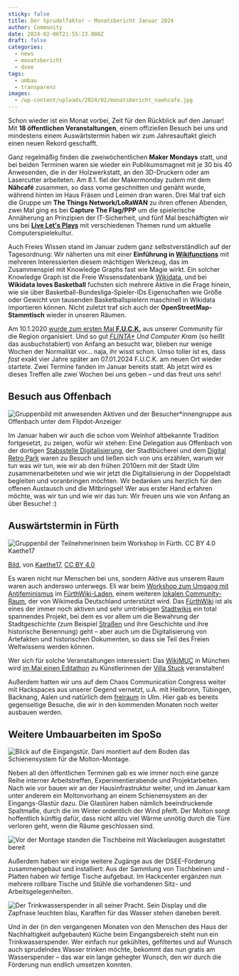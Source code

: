```yaml
---
sticky: false
title: Der Sprudelfaktor – Monatsbericht Januar 2024
author: Community
date: 2024-02-06T21:55:23.000Z
draft: false
categories:
  - news
  - monatsbericht
  - dsee
tags:
  - umbau
  - transparenz
images: 
  - /wp-content/uploads/2024/02/monatsbericht_naehcafe.jpg
---
```


Schon wieder ist ein Monat vorbei, Zeit für den Rückblick auf den Januar! Mit **18 öffentlichen Veranstaltungen**, einem offiziellen Besuch bei uns und mindestens einem Auswärtstermin haben wir zum Jahresauftakt gleich einen neuen Rekord geschafft.

Ganz regelmäßig finden die zweiwöchentlichen **Maker Mondays** statt, und bei beiden Terminen waren sie wieder ein Publikumsmagnet mit je 30 bis 40 Anwesenden, die in der Holzwerkstatt, an den 3D-Druckern oder am Lasercutter arbeiteten. Am 8.1. fiel der Makermonday zudem mit dem **Nähcafé** zusammen, so dass vorne geschnitten und genäht wurde, während hinten im Haus Fräsen und Leimen dran waren. Drei Mal traf sich die Gruppe um **The Things Network/LoRaWAN** zu ihren offenen Abenden, zwei Mal ging es bei **Capture The Flag/PPP** um die spielerische Annäherung an Prinzipien der IT-Sicherheit, und fünf Mal beschäftigten wir uns bei [**Live Let's Plays**](https://defcon.social/@LLP222) mit verschiedenen Themen rund um aktuelle Computerspielekultur.

Auch Freies Wissen stand im Januar zudem ganz selbstverständlich auf der Tagesordnung: Wir näherten uns mit einer **Einführung in [Wikifunctions](https://de.wikipedia.org/wiki/Wikipedia:Wikifunctions)** mit mehreren Interessierten diesem mächtigen Werkzeug, das im Zusammenspiel mit Knowledge Graphs fast wie Magie wirkt. Ein solcher Knowledge Graph ist die Freie Wissensdatenbank [Wikidata](https://www.wikidata.org/wiki/Wikidata:Main_Page), und bei **Wikidata loves Basketball** fuchsten sich mehrere Aktive in die Frage hinein, wie sie über Basketball-Bundesliga-Spieler-IDs Eigenschaften wie Größe oder Gewicht von tausenden Basketballspielern maschinell in Wikidata importieren können. Nicht zuletzt traf sich auch der **OpenStreetMap-Stammtisch** wieder in unseren Räumen.

Am 10.1.2020 [wurde zum ersten Mal **F.U.C.K.**](/neu-f-u-c-k-frauen-und-computer-kram-ulm-treffen/) aus unserer Community für die Region organisiert. Und so gut *[FLINTA\*](https://de.wikipedia.org/wiki/FLINTA*) Und Computer Kram* (so heißt das ausbuchstabiert) von Anfang an besucht war, blieben nur wenige Wochen der Normalität vor… naja, ihr wisst schon. Umso toller ist es, dass *fast* exakt vier Jahre später am 07.01.2024 F.U.C.K. am neuen Ort wieder startete. Zwei Termine fanden im Januar bereits statt. Ab jetzt wird es dieses Treffen alle zwei Wochen bei uns geben – und das freut uns sehr!

## Besuch aus Offenbach

![Gruppenbild mit anwesenden Aktiven und der Besucher*innengruppe aus Offenbach unter dem Flipdot-Anzeiger](/wp-content/uploads/2024/02/monatsbericht_of.jpg)


Im Januar haben wir auch die schon vom Weinhof altbekannte Tradition fortgesetzt, zu zeigen, wofür wir stehen: Eine Delegation aus Offenbach von der dortigen [Stabsstelle Digitalisierung](https://www.offenbach.de/vv/oe/verwaltung/stabsstelle-digitalisierung.php), der Stadtbücherei und dem [Digital Retro Park](https://www.digitalretropark.net/) waren zu Besuch und ließen sich von uns erzählen, warum wir tun was wir tun, wie wir ab den frühen 2010ern mit der Stadt Ulm zusammenarbeiteten und wie wir jetzt die Digitalisierung in der Doppelstadt begleiten und voranbringen möchten. Wir bedanken uns herzlich für den offenen Austausch und die Mitbringsel! Wer aus erster Hand erfahren möchte, was wir tun und wie wir das tun: Wir freuen uns wie von Anfang an über Besuche! :)

## Auswärtstermin in Fürth

![Gruppenbil der Teilnehmerinnen beim Workshop in Fürth. CC BY 4.0 Kaethe17](/wp-content/uploads/2024/02/monatsbericht_fuerth.jpg)


[Bild](https://commons.wikimedia.org/wiki/File:Ws-umgang-mit-antifeminismus-fuerthwiki.jpg), von [Kaethe17](https://commons.wikimedia.org/wiki/User:Kaethe17), [CC BY 4.0](https://creativecommons.org/licenses/by/4.0/legalcode)

Es waren nicht nur Menschen bei uns, sondern Aktive aus unserem Raum waren auch anderswo unterwegs. Eli war beim [Workshop zum Umgang mit Antifeminismus](https://de.m.wikipedia.org/wiki/Wikipedia:F%C3%BCrthWiki-Laden/Workshop_zum_Umgang_mit_Antifeminismus_/_Frauen-Vernetzungstreffen_S%C3%BCd) im [FürthWiki-Laden](https://de.m.wikipedia.org/wiki/Wikipedia:F%C3%BCrthWiki-Laden), einem weiteren [lokalen Community-Raum](https://de.wikipedia.org/wiki/Wikipedia:F%C3%B6rderung/Lokale_Community-R%C3%A4ume), der von Wikimedia Deutschland unterstützt wird. Das [FürthWiki](https://www.fuerthwiki.de/wiki/index.php/Hauptseite) ist als eines der immer noch aktiven und sehr umtriebigen [Stadtwikis](https://de.wikipedia.org/wiki/Regiowiki) ein total spannendes Projekt, bei dem es vor allem um die Bewahrung der Stadtgeschichte (zum Beispiel [Straßen](https://www.fuerthwiki.de/wiki/index.php/Kategorie:Stra%C3%9Fen) und ihre Geschichte und ihre historische Benennung) geht – aber auch um die Digitalisierung von Artefakten und historischen Dokumenten, so dass sie Teil des Freien Weltwissens werden können.

Wer sich für solche Veranstaltungen interessiert: Das [WikiMUC](https://de.wikipedia.org/wiki/Wikipedia:WikiMUC) in München wird [im Mai einen Editathon](https://de.wikipedia.org/wiki/Wikipedia:WikiMUC/2024-05-11_Editathon:_K%C3%BCnstlerinnen_der_Villa_Stuck) zu Künstlerinnen der [Villa Stuck](https://de.wikipedia.org/wiki/Villa_Stuck) veranstalten!

Außerdem hatten wir uns auf dem Chaos Communication Congress weiter mit Hackspaces aus unserer Gegend vernetzt, u.A. mit Heilbronn, Tübingen, Backnang, Aalen und natürlich dem [freiraum](https://www.ulm.ccc.de/about/) in Ulm. Hier gab es bereits gegenseitige Besuche, die wir in den kommenden Monaten noch weiter ausbauen werden.

## Weitere Umbauarbeiten im SpoSo

![Blick auf die Eingangstür. Dani montiert auf dem Boden das Schienensystem für die Molton-Montage.](/wp-content/uploads/2024/02/monatsbericht_molton.jpg)


Neben all den öffentlichen Terminen gab es wie immer noch eine ganze Reihe interner Arbeitstreffen, Experimentierabende und Projektarbeiten. Nach wie vor bauen wir an der Hausinfrastruktur weiter, und im Januar kam unter anderem ein Moltonvorhang an einem Schienensystem an der Eingangs-Glastür dazu. Die Glastüren haben nämlich beeindruckende Spaltmaße, durch die im Winter ordentlich der Wind pfeift. Der Molton sorgt hoffentlich künftig dafür, dass nicht allzu viel Wärme unnötig durch die Türe verloren geht, wenn die Räume geschlossen sind.

![Vor der Montage standen die Tischbeine mit Wackelaugen ausgestattet bereit](/wp-content/uploads/2024/02/monatsbericht_tischbeine.jpg)


Außerdem haben wir einige weitere Zugänge aus der DSEE-Förderung zusammengebaut und installiert: Aus der Sammlung von Tischbeinen und -Platten haben wir fertige Tische aufgebaut. Im Hackcenter ergänzen nun mehrere rollbare Tische und Stühle die vorhandenen Sitz- und Arbeitsgelegenheiten. 

![Der Trinkwasserspender in all seiner Pracht. Sein Display und die Zapfnase leuchten blau, Karaffen für das Wasser stehen daneben bereit.](/wp-content/uploads/2024/02/monatsbericht_sprudler.jpg)


Und in der (in den vergangenen Monaten von den Menschen des Haus der Nachhaltigkeit aufgebauten) Küche beim Eingangsbereich steht nun ein Trinkwasserspender. Wer einfach nur gekühltes, gefiltertes und auf Wunsch auch sprudelndes Wasser trinken möchte, bekommt das nun gratis am Wasserspender – das war ein lange gehegter Wunsch, den wir durch die Förderung nun endlich umsetzen konnten.
